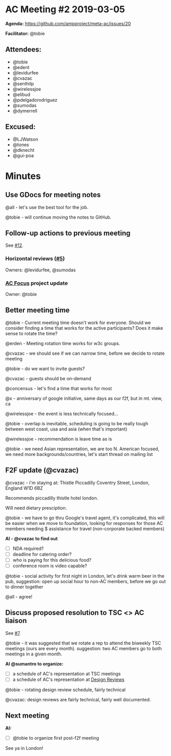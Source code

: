 AC Meeting #2 2019-03-05
========================

**Agenda:** https://github.com/ampproject/meta-ac/issues/20

**Facilitator:** @tobie

## Attendees:

* @tobie
* @edent
* @levidurfee
* @cvazac
* @senthilp
* @wirelessjoe
* @elibud
* @pdelgadorodriguez
* @sumodas
* @dymerrell

## Excused:

* @LJWatson
* @tones
* @dknecht
* @gui-poa

# Minutes

## Use GDocs for meeting notes

@all - let's use the best tool for the job.

@tobie - will continue moving the notes to GitHub.


## Follow-up actions to previous meeting

See [#12](https://github.com/ampproject/meta-ac/issues/12).

### Horizontal reviews ([#5](https://github.com/ampproject/meta-ac/issues/5))

Owners: @levidurfee, @sumodas

### [AC Focus](https://github.com/ampproject/meta-ac/projects/1) project update

Owner: @tobie

## Better meeting time
@tobie - Current meeting time doesn't work for everyone. Should we consider finding a time that works for the active participants? Does it make sense to rotate the time?

@erden - Meeting rotation time works for w3c groups.

@cvazac - we should see if we can narrow time, before we decide to rotate meeting

@tobie - do we want to invite guests?

@cvazac - guests should be on-demand

@concensus - let's find a time that works for most

@x - anniversary of google initiative, same days as our f2f, but in mt. view, ca

@wirelessjoe - the event is less technically focused...

@tobie - overlap is inevitable, scheduling is going to be really tough between west coast, usa and asia (when that's important)

@wirelessjoe - recommendation is leave time as is

@tobie - we need Asian representation, we are too N. American focused, we need more backgrounds/countries, let's start thread on mailing list

## F2F update (@cvazac)
@cvazac - i'm staying at:
Thistle Piccadilly
Coventry Street, London, England W1D 6BZ

Recommends piccadilly thistle hotel london.

Will need dietary presciption.

@tobie - we have to go thru Google's travel agent, it's complicated, this will be easier when we move to foundation, looking for responses for those AC members needing $ assistance for travel (non-corporate backed members)

**AI - @cvazac to find out**
- [ ] NDA required?
- [ ] deadline for catering order?
- [ ] who is paying for this delicious food?
- [ ] conference room is video capable?

@tobie - social activity for first night in London, let's drink warm beer in the pub, suggestion: open up social hour to non-AC members, before we go out to dinner together

@all - agree!

## Discuss proposed resolution to TSC <> AC liaison

See [#7](https://github.com/ampproject/meta-ac/issues/7).

@tobie - it was suggested that we rotate a rep to attend the biweekly TSC meetings (ours are every month). suggestion: two AC members go to both meetings in a given month. 

**AI @sumantro to organize:**

- [ ] a schedule of AC's representation at TSC meetings
- [ ] a schedule of AC's representation at [Design Reviews](https://github.com/ampproject/amphtml/issues?utf8=%E2%9C%93&q=is%3Aissue+%22design+review%22)

@tobie - rotating design review schedule, fairly technical

@cvazac: design reviews are fairly technical, fairly well documented.

## Next meeting

**AI:**

- [ ] @tobie to organize first post-f2f meeting

See ya in London!
